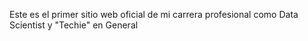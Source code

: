 Este es el primer sitio web oficial de mi carrera profesional como Data Scientist y "Techie" en General
